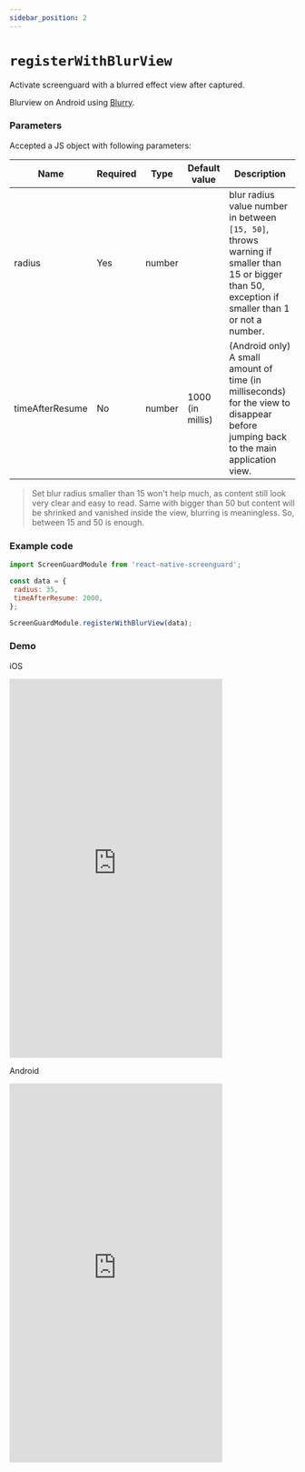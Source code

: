 ```yaml
---
sidebar_position: 2
---
```


# `registerWithBlurView`

Activate screenguard with a blurred effect view after captured.

Blurview on Android using [Blurry](https://github.com/wasabeef/Blurry).

### Parameters

Accepted a JS object with following parameters:

| Name            | Required | Type     | Default value    | Description                              |
|-----------------|----------|----------|------------------|------------------------------------------|
| radius          | Yes      | number   |                  | blur radius value number in between `[15, 50]`, throws warning if smaller than 15 or bigger than 50, exception if smaller than 1 or not a number.|
| timeAfterResume | No       | number   | 1000 (in millis) | (Android only) A small amount of time (in milliseconds) for the view to disappear before jumping back to the main application view.|

<blockquote class="custom-blockquote">
Set blur radius smaller than 15 won't help much, as content still look very clear and easy to read. Same with bigger than 50 but content will be shrinked and vanished inside the view, blurring is meaningless. So, between 15 and 50 is enough.
</blockquote>

### Example code

```js
import ScreenGuardModule from 'react-native-screenguard';

const data = {
 radius: 35,
 timeAfterResume: 2000,
};

ScreenGuardModule.registerWithBlurView(data);
```


### Demo 

iOS

<iframe width="375" height="667" src="https://github.com/gbumps/react-native-screenguard/assets/16846439/17429686-1bc4-4d5b-aa6c-82616ec8d1c5" frameborder="0" allow="accelerometer; autoplay; clipboard-write; encrypted-media; gyroscope; picture-in-picture" allowfullscreen></iframe>

Android

<iframe width="375" height="667" src="https://github.com/gbumps/react-native-screenguard/assets/16846439/17429686-1bc4-4d5b-aa6c-82616ec8d1c5" frameborder="0" allow="accelerometer; autoplay; clipboard-write; encrypted-media; gyroscope; picture-in-picture" allowfullscreen></iframe>

